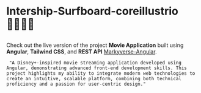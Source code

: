 # Intership-Surfboard-coreillustrio 🏄🏻‍♂️✨

## 
Check out the live version of the project **Movie Application** built using **Angular**, **Tailwind CSS**, and **REST API** [Markyverse-Angular](https://my-lo-disney.web.app/login).

` "A Disney+-inspired movie streaming application developed using Angular, demonstrating advanced front-end development skills. This project highlights my ability to integrate modern web technologies to create an intuitive, scalable platform, combining both technical proficiency and a passion for user-centric design."`
